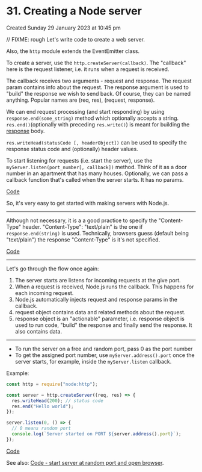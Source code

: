 # 31. Creating a Node server
Created Sunday 29 January 2023 at 10:45 pm

// FIXME: rough
Let's write code to create a web server.

Also, the `http` module extends the EventEmitter class.

To create a server, use the `http.createServer(callback)`. The "callback" here is the request listener, i.e. it runs when a request is received.

The callback receives two arguments -  request and response. The request param contains info about the request. The response argument is used to "build" the response we wish to send back. Of course, they can be named anything. Popular names are (req, res), (request, response).

We can end request processing (and start responding) by using `response.end(some_string)` method which optionally accepts a string. `res.end()`(optionally with preceding `res.write()`) is meant for building the [response](https://developer.mozilla.org/en-US/docs/Web/HTTP/Overview#responses) body.

`res.writeHead(statusCode [, headerObject])` can be used to specify the response status code and (optionally) header values.

To start listening for requests (i.e. start the server), use the `myServer.listen(port_number[, callback])` method. Think of it as a door number in an apartment that has many houses. Optionally, we can pass a callback function that's called when the server starts. It has no params.

[Code](https://github.com/exemplar-codes/codevolution-nodejs/commit/089f7f8b64123ed80746eefc487a9af2c563ae64)

So, it's very easy to get started with making servers with Node.js.

---
Although not necessary, it is a a good practice to specify the "Content-Type" header. "Content-Type": "text/plain" is the one if `response.end(string)` is used. Technically, browsers guess (default being "text/plain") the response "Content-Type" is it's not specified.

[Code](https://github.com/exemplar-codes/codevolution-nodejs/commit/12f6d1c5c25c03695994fc6c8472a88d4c660221)

---
Let's go through the flow once again:
1. The server starts are listens for incoming requests at the give port.
2. When a request is received, Node.js runs the callback. This happens for each incoming request.
3. Node.js automatically injects request and response params in the callback.
4. request object contains data and related methods about the request.
5. response object is an "actionable" parameter, i.e. response object is used to run code, "build" the response and finally send the response. It also contains data.

---
- To run the server on a free and random port, pass 0 as the port number
- To get the assigned port number, use `myServer.address().port` once the server starts, for example, inside the `myServer.listen` callback.

Example:
```js
const http = require("node:http");

const server = http.createServer((req, res) => {
  res.writeHead(200); // status code
  res.end("Hello world");
});

server.listen(0, () => {
  // 0 means random port
  console.log(`Server started on PORT ${server.address().port}`);
});
```
[Code](https://github.com/exemplar-codes/codevolution-nodejs/commit/875e861a984dcbf0cba58e559a18abf9e2dfa055)

See also: [Code - start server at random port and open browser](https://github.com/exemplar-codes/codevolution-nodejs/commit/872d3ac427275ecb18e51ae5e38841bed321a624). 